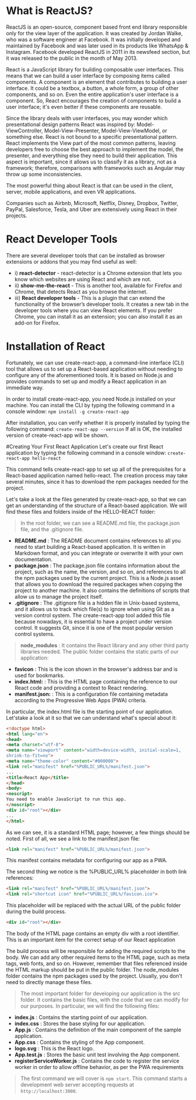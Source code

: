 # What is ReactJS?
ReactJS is an open-source, component based front end library responsible only for the view layer of the application. It was created by Jordan Walke, who was a software engineer at Facebook. It was initially developed and maintained by Facebook and was later used in its products like WhatsApp & Instagram. Facebook developed ReactJS in 2011 in its newsfeed section, but it was released to the public in the month of May 2013.

React is a JavaScript library for building composable user interfaces. This means that we can build a user interface by composing items called components. A component is an element that contributes to building a user interface. It could be a textbox, a button, a whole form, a group of other components, and so on. Even the entire application's user interface is a component. So, React encourages the creation of components to build a user interface; it's even better if these components are reusable.

Since the library deals with user interfaces, you may wonder which presentational design patterns React was inspired by: Model-ViewController, Model-View-Presenter, Model-View-ViewModel, or something else. React is not bound to a specific presentational pattern. React implements the View part of the most common patterns, leaving developers free to choose the best approach to implement the model, the presenter, and everything else they need to build their application. This
aspect is important, since it allows us to classify it as a library, not as a framework; therefore, comparisons with frameworks such as Angular may throw up some inconsistencies.

The most powerful thing about React is that can be used in the client, server, mobile applications, and even VR applications.

Companies such as Airbnb, Microsoft, Netflix, Disney, Dropbox, Twitter, PayPal, Salesforce, Tesla, and Uber are extensively using React in their projects.

# React Developer Tools
There are several developer tools that can be installed as browser extensions or addons that you may find useful as well:
- i) **react-detector** - react-detector is a Chrome extension that lets you know which websites are using
React and which are not.
- ii) **show-me-the-react** - This is another tool, available for Firefox and Chrome, that detects React as you
browse the internet.
- iii) **React developer tools** - This is a plugin that can extend the functionality of the browser’s developer tools.
It creates a new tab in the developer tools where you can view React elements. If you prefer Chrome, you can install it as an extension; you can also install it as an add-on for Firefox.

# Installation of React
Fortunately, we can use create-react-app, a command-line interface (CLI) tool that allows us to set up a React-based application without needing to configure any of the aforementioned tools. It is based on Node.js and provides commands to set up and modify a React application in an immediate way.

In order to install create-react-app, you need Node.js installed on your machine. You can install the CLI by typing the following command in a console window: 
```npm install -g create-react-app```

After installation, you can verify whether it is properly installed by typing the following command:
```create-react-app --version```
If all is OK, the installed version of create-react-app will be shown.

#Creating Your First React Application
Let's create our first React application by typing the following command in a console window:
```create-react-app hello-react```

This command tells create-react-app to set up all of the prerequisites for a React-based application named hello-react. The creation process may take several minutes, since it has to download the npm packages needed for the project.

Let's take a look at the files generated by create-react-app, so that we can get an understanding of the structure of a React-based application. We will find these files and folders inside of the HELLO-REACT folder:
> In the root folder, we can see a README.md file, the package.json file, and
the .gitignore file.
- **README.md** :  The README document contains references to all you need to start building a React-based application. It is written in Markdown format, and you can integrate or overwrite it with your own documentation.
- **package.json** : The package.json file contains information about the project, such as the name, the version, and so on, and references to all the npm packages used by the current project. This is a Node.js asset that allows you to download
the required packages when copying the project to another machine. It also contains the definitions of scripts that allow us to manage the project itself.
- **.gitignore** : The .gitignore file is a hidden file in Unix-based systems, and it allows us to track which file(s) to ignore when using Git as a version control system. The create-react-app tool added this file because nowadays, it is essential to have a project under version control. It suggests Git, since it is one of the most popular version control systems.
> **node_modules** : It contains the React library and any other third party libraries needed.
> The public folder contains the static parts of our application:
- **favicon** : This is the icon shown in the browser's address bar and is used for bookmarks.
- **index.html:** : This is the HTML page containing the reference to our React code and providing a context to React rendering.
- **manifest.json:** : This is a configuration file containing metadata according to the Progressive Web Apps (PWA) criteria.

In particular, the index.html file is the starting point of our application. Let'stake a look at it so that we can understand what's special about it:
```html
<!doctype html>
<html lang="en">
<head>
<meta charset="utf-8">
<meta name="viewport" content="width=device-width, initial-scale=1,
shrink-to-fit=no">
<meta name="theme-color" content="#000000">
<link rel="manifest" href="%PUBLIC_URL%/manifest.json">
...
<title>React App</title>
</head>
<body>
<noscript>
You need to enable JavaScript to run this app.
</noscript>
<div id="root"></div>
...
</html>
```
As we can see, it is a standard HTML page; however, a few things should be noted. First of all, we see a link to the manifest.json file:
```html 
<link rel="manifest" href="%PUBLIC_URL%/manifest.json">
```
This manifest contains metadata for configuring our app as a PWA.

The second thing we notice is the %PUBLIC_URL% placeholder in both link references:
```html
<link rel="manifest" href="%PUBLIC_URL%/manifest.json">
<link rel="shortcut icon" href="%PUBLIC_URL%/favicon.ico">
```
This placeholder will be replaced with the actual URL of the public folder during the build process.

```html 
<div id="root"></div>
```
The body of the HTML page contains an empty div with a root identifier. This is an important item for the correct setup of our React application

The build process will be responsible for adding the required scripts to the body. We can add any other required items to the HTML page, such as meta tags, web fonts, and so on. However, remember that files referenced inside the HTML markup should be put in the public folder. The node_modules folder contains the npm packages used by the project. Usually, you don't need to directly manage these files.

> The most important folder for developing our application is the src folder. It contains the basic files, with the code that we can modify for our purposes. In particular, we will find the following files:
- **index.js** : Contains the starting point of our application.
- **index.css** : Stores the base styling for our application.
- **App.js** : Contains the definition of the main component of the sample application.
- **App.css** : Contains the styling of the App component.
- **logo.svg** : This is the React logo.
- **App.test.js** : Stores the basic unit test involving the App component.
- **registerServiceWorker.js** : Contains the code to register the service worker in order to allow offline behavior, as per the PWA requirements

>The first command we will cover is ```npm start```. This command starts a development web server accepting requests at ```http://localhost:3000```.
